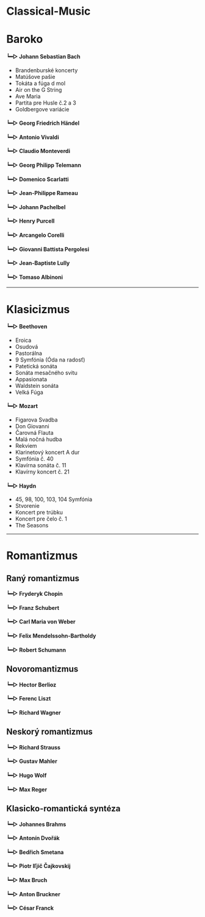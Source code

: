 # Classical-Music

# Baroko

#### **┕━▷** **Johann Sebastian Bach**

- Brandenburské koncerty
- Matúšove pašie
- Tokáta a fúga d mol
- Air on the G String
- Ave Maria
- Partita pre Husle č.2 a 3
- Goldbergove variácie

#### **┕━▷** **Georg Friedrich Händel**

#### **┕━▷** **Antonio Vivaldi**

#### **┕━▷** **Claudio Monteverdi**

#### **┕━▷** **Georg Philipp Telemann**

#### **┕━▷** **Domenico Scarlatti**

#### **┕━▷** **Jean-Philippe Rameau**

#### **┕━▷** **Johann Pachelbel**

#### **┕━▷** **Henry Purcell**

#### **┕━▷** **Arcangelo Corelli**

#### **┕━▷** **Giovanni Battista Pergolesi**

#### **┕━▷** **Jean-Baptiste Lully**

#### **┕━▷** **Tomaso Albinoni**

***

# Klasicizmus

#### **┕━▷** **Beethoven**

- Eroica
- Osudová
- Pastorálna
- 9 Symfónia (Óda na radosť)
- Patetická sonáta
- Sonáta mesačného svitu
- Appasionata
- Waldstein sonáta
- Velká Fúga

#### **┕━▷** **Mozart**

- Figarova Svadba
- Don Giovanni
- Čarovná Flauta
- Malá nočná hudba
- Rekviem
- Klarinetový koncert A dur
- Symfónia č. 40
- Klavírna sonáta č. 11
- Klavírny koncert č. 21

#### **┕━▷** **Haydn**

- 45, 98, 100, 103, 104 Symfónia
- Stvorenie
- Koncert pre trúbku
- Koncert pre čelo č. 1
- The Seasons

***

# Romantizmus

## Raný romantizmus

#### **┕━▷** **Fryderyk Chopin**

#### **┕━▷** **Franz Schubert**

#### **┕━▷** **Carl Maria von Weber**

#### **┕━▷** **Felix Mendelssohn-Bartholdy**

#### **┕━▷** **Robert Schumann**

## Novoromantizmus

#### **┕━▷** **Hector Berlioz**

#### **┕━▷** **Ferenc Liszt**

#### **┕━▷** **Richard Wagner**

## Neskorý romantizmus

#### **┕━▷** **Richard Strauss**

#### **┕━▷** **Gustav Mahler**

#### **┕━▷** **Hugo Wolf**

#### **┕━▷** **Max Reger**

## Klasicko-romantická syntéza

#### **┕━▷** **Johannes Brahms**

#### **┕━▷** **Antonín Dvořák**

#### **┕━▷** **Bedřich Smetana**

#### **┕━▷** **Piotr Iľjič Čajkovskij**

#### **┕━▷** **Max Bruch**

#### **┕━▷** **Anton Bruckner**

#### **┕━▷** **César Franck**
